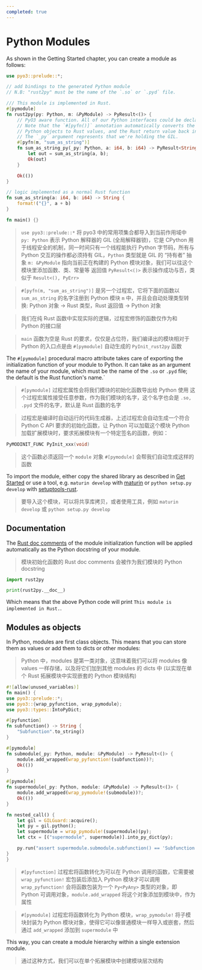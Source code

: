 ```yaml
---
completed: true
---
```

# Python Modules
As shown in the Getting Started chapter, you can create a module as follows:

```rust
use pyo3::prelude::*;

// add bindings to the generated Python module
// N.B: "rust2py" must be the name of the `.so` or `.pyd` file.

/// This module is implemented in Rust.
#[pymodule]
fn rust2py(py: Python, m: &PyModule) -> PyResult<()> {
    // PyO3 aware function. All of our Python interfaces could be declared in a separate module.
    // Note that the `#[pyfn()]` annotation automatically converts the arguments from
    // Python objects to Rust values, and the Rust return value back into a Python object.
    // The `_py` argument represents that we're holding the GIL.
    #[pyfn(m, "sum_as_string")]
    fn sum_as_string_py(_py: Python, a: i64, b: i64) -> PyResult<String> {
        let out = sum_as_string(a, b);
        Ok(out)
    }

    Ok(())
}

// logic implemented as a normal Rust function
fn sum_as_string(a: i64, b: i64) -> String {
    format!("{}", a + b)
}

fn main() {}
```

>  `use pyo3::prelude::*` 将 pyo3 中的常用项集合都导入到当前作用域中
>  `py: Python` 表示 Python 解释器的 GIL (全局解释器锁)，它是 CPython 用于线程安全的机制，同一时间只有一个线程能执行 Python 字节码，所有与 Python 交互的操作都必须持有 GIL，`Python` 类型就是 GIL 的 “持有者” 抽象
>  `m: &PyModule` 指向当前正在构建的 Python 模块对象，我们可以往这个模块里添加函数、类、常量等
>  返回值 `PyResult<()>` 表示操作成功与否，类似于 `Result<(), PyErr>`

>  `#[pyfn(m, "sum_as_string")]` 是另一个过程宏，它将下面的函数以 `sum_as_string` 的名字注册到 Python 模块 `m` 中，并且会自动处理类型转换: Python 对象 -> Rust 类型，Rust 返回值 -> Python 对象

>  我们在纯 Rust 函数中实现实际的逻辑，过程宏修饰的函数仅作为和 Python 的接口层

>  `main` 函数为空是 Rust 的要求，仅仅是占位符，我们编译出的模块相对于 Python 的入口点是由 `#[pymodule]` 自动生成的 `PyInit_rust2py` 函数

The `#[pymodule]` procedural macro attribute takes care of exporting the initialization function of your module to Python. It can take as an argument the name of your module, which must be the name of the `.so` or `.pyd` file; the default is the Rust function's name.`
>  `#[pymodule]` 过程宏属性会将我们模块的初始化函数导出给 Python 使用
>  这个过程宏属性接受任意参数，作为我们模块的名字，这个名字也会是 `.so, .pyd` 文件的名字，默认是 Rust 函数的名字

>  过程宏是编译时自动运行的代码生成器，上述过程宏会自动生成一个符合 Python C API 要求的初始化函数，让 Python 可以加载这个模块
>  Python 加载扩展模块时，要求拓展模块有一个特定签名的函数，例如：

```c
PyMODINIT_FUNC PyInit_xxx(void)
```

>  这个函数必须返回一个 `module` 对象
>  `#[pymodule]` 会帮我们自动生成这样的函数

To import the module, either copy the shared library as described in [Get Started](https://pyo3.rs/v0.10.1/get_started) or use a tool, e.g. `maturin develop` with [maturin](https://github.com/PyO3/maturin) or `python setup.py develop` with [setuptools-rust](https://github.com/PyO3/setuptools-rust).
>  要导入这个模块，可以将共享库拷贝，或者使用工具，例如 `maturin develop` 或 `python setup.py develop`

## Documentation
The [Rust doc comments](https://doc.rust-lang.org/stable/book/first-edition/comments.html) of the module initialization function will be applied automatically as the Python docstring of your module.
>  模块初始化函数的 Rust doc comments 会被作为我们模块的 Python docstring

```python
import rust2py

print(rust2py.__doc__)
```

Which means that the above Python code will print `This module is implemented in Rust.`.

## Modules as objects
In Python, modules are first class objects. This means that you can store them as values or add them to dicts or other modules:
>  Python 中，modules 是第一类对象，这意味着我们可以将 modules 像 values 一样存储，以及将它们加到其他 modules 的 dicts 中 (以实现在单个 Rust 拓展模块中实现嵌套的 Python 模块结构)

```rust
#![allow(unused_variables)]
fn main() {
use pyo3::prelude::*;
use pyo3::{wrap_pyfunction, wrap_pymodule};
use pyo3::types::IntoPyDict;

#[pyfunction]
fn subfunction() -> String {
    "Subfunction".to_string()
}

#[pymodule]
fn submodule(_py: Python, module: &PyModule) -> PyResult<()> {
    module.add_wrapped(wrap_pyfunction!(subfunction))?;
    Ok(())
}

#[pymodule]
fn supermodule(_py: Python, module: &PyModule) -> PyResult<()> {
    module.add_wrapped(wrap_pymodule!(submodule))?;
    Ok(())
}

fn nested_call() {
    let gil = GILGuard::acquire();
    let py = gil.python();
    let supermodule = wrap_pymodule!(supermodule)(py);
    let ctx = [("supermodule", supermodule)].into_py_dict(py);

    py.run("assert supermodule.submodule.subfunction() == 'Subfunction'", None, Some(&ctx)).unwrap();
}
}
```

>  `#[pyfunction]` 过程宏将函数转化为可以在 Python 调用的函数，它需要被 `wrap_pyfunction!` 宏包装后添加入 Python 模块才可以调用
>  `wrap_pyfunction!` 会将函数包装为一个 `Py<PyAny>` 类型的对象，即 Python 可调用对象，`module.add_wrapped` 将这个对象添加到模块中，作为属性

>  `#[pymodule]` 过程宏将函数转化为 Python 模块，`wrap_pymodule!` 将子模块封装为 Python 模块对象，使得它可以像普通模块一样导入或嵌套，然后通过 `add_wrapped` 添加到 `supermodule` 中

This way, you can create a module hierarchy within a single extension module.
>  通过这种方式，我们可以在单个拓展模块中创建模块层次结构
